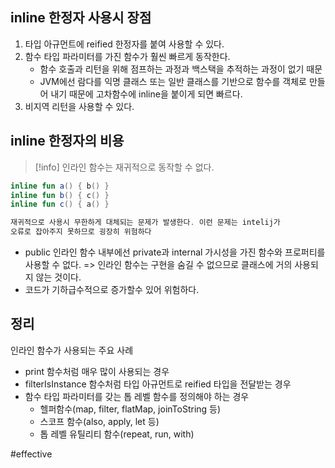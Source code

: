 ## inline 한정자 사용시 장점
1. 타입 아규먼트에 reified 한정자를 붙여 사용할 수 있다.
2. 함수 타입 파라미터를 가진 함수가 훨씬 빠르게 동작한다.
	- 함수 호출과 리턴을 위해 점프하는 과정과 백스택을 추적하는 과정이 없기 때문
	- JVM에선 람다를 익명 클래스 또는 일반 클래스를 기반으로 함수를 객체로 만들어 내기 때문에 
	  고차함수에 inline을 붙이게 되면 빠르다.
3. 비지역 리턴을 사용할 수 있다.
## inline 한정자의 비용
> [!info] 인라인 함수는 재귀적으로 동작할 수 없다.

``` kotlin
inline fun a() { b() }
inline fun b() { c() }
inline fun c() { a() }

재귀적으로 사용시 무한하게 대체되는 문제가 발생한다. 이런 문제는 intelij가
오류로 잡아주지 못하므로 굉장히 위험하다
```
- public 인라인 함수 내부에선 private과 internal 가시성을 가진 함수와 프로퍼티를 사용할 수 없다.
	=> 인라인 함수는 구현을 숨길 수 없으므로 클래스에 거의 사용되지 않는 것이다.
- 코드가 기하급수적으로 증가할수 있어 위험하다.

## 정리
인라인 함수가 사용되는 주요 사례
- print 함수처럼 매우 많이 사용되는 경우
- filterIsInstance 함수처럼 타입 아규먼트로 reified 타입을 전달받는 경우
- 함수 타입 파라미터를 갖는 톱 레벨 함수를 정의해야 하는 경우
	- 헬퍼함수(map, filter, flatMap, joinToString 등)
	- 스코프 함수(also, apply, let 등)
	- 톱 레벨 유틸리티 함수(repeat, run, with)

#effective 